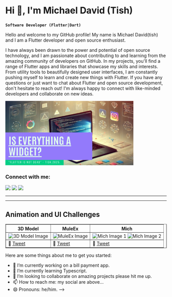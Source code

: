 # Hi 👋, I'm Michael David (Tish)
**`Software Developer (Flutter|Dart)`**

Hello and welcome to my GitHub profile! My name is Michael David(tish) and I am a Flutter developer and open source enthusiast.

I have always been drawn to the power and potential of open source technology, and I am passionate about contributing to and learning from the amazing community of developers on GitHub. In my projects, you'll find a range of Flutter apps and libraries that showcase my skills and interests. From utility tools to beautifully designed user interfaces, I am constantly pushing myself to learn and create new things with Flutter. If you have any questions or just want to chat about Flutter and open source development, don't hesitate to reach out! I'm always happy to connect with like-minded developers and collaborate on new ideas.

<img src="https://github.com/Davedon200/Davedon200/blob/110c99c6c55093cbc159e4f31e82ef03d54c6d00/Purple%20and%20Green%20Colorful%20Modern%20Technology%20YouTube%20Thumbnail.png" width="400" height="200" alt="image alt">

<h3 align="left">Connect with me:</h3>

[![](https://img.shields.io/badge/Medium-12100E?style=for-the-badge&logo=medium&logoColor=white)](https://medium.com/@michaeldavidreon) [![](https://img.shields.io/badge/twitter-12100E?style=for-the-badge&logo=twitter&logoColor=white)](https://twitter.com/DaveEilish) [![](https://img.shields.io/badge/instagram-12100E?style=for-the-badge&logo=instagram&logoColor=white)](https://instagram.com/tis_h01)

---

---
## Animation and UI Challenges

<table width="100%" border="1">
	<tbody>
		<tr>
			<th>3D Model</th>	
			<th>MuleEx</th>	
			<th>Mich</th>	
		</tr>
		<tr>
			<td>
				<img src="https://github.com/user-attachments/assets/4a59ee34-cf56-4797-8884-e542240c93f9" width="200" alt="3D Model Image">
			</td>
			<td>
				<img src="https://github.com/user-attachments/assets/45a5aa7b-c8bd-493c-ae53-87b8ae713951" width="200" alt="MuleEx Image">
			</td>
			<td>
				<img src="https://github.com/user-attachments/assets/2454c6dd-3c80-4e5f-b011-71ea0a5f424d" width="200" alt="Mich Image 1">
				<img src="https://github.com/user-attachments/assets/cb000524-5162-4bfe-9a2f-df5a2b2736bb" width="200" alt="Mich Image 2">
			</td>
   		</tr>
		<tr>
			<td>
				🔗 <a href="https://x.com/daveeilish/status/1891821883017855113?s=46">Tweet</a>
			</td>
			<td>
				🔗 <a href="https://x.com/daveeilish/status/1891821883017855113?s=46">Tweet</a>
			</td>
			<td>
				🔗 <a href="https://x.com/daveeilish/status/1891293267586687335?s=46">Tweet</a>
			</td>
		</tr>
	</tbody>
</table>



		
Here are some things about me to get you started:

- 🔭 I’m currently working on a bill payment app.
- 🌱 I’m currently learning Typescript.
- 👯 I’m looking to collaborate on amazing projects please hit me up.
- 📫 How to reach me: my social are above...
- 😄 Pronouns: he/him.
-->
